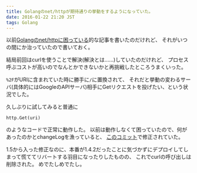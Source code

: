 ```yaml
---
title: Golangのnet/httpが期待通りの挙動をするようになっていた。
date: 2016-01-22 21:20 JST
tags: Golang
---
```


以前[Golangのnet/httpに困っている](/blog/2015/07/23/golang.html)的な記事を書いたのだけれど、
それがいつの間にか治っていたので書いておく。

結局前回はcurlを使うことで解決(解決とは……)していたのだけれど、
プロセス呼ぶコストが高いのでなんとかできないかと再挑戦したところうまくいった。

`%2F`がURIに含まれていた時に勝手に`/`に置換されて、
それだと挙動の変わるサーバ(具体的にはGoogleのAPIサーバ)相手にGetリクエストを投げたい、という状況でした。

久しぶりに試してみると普通に

	http.Get(uri)

のようなコードで正常に動作した。
以前は動作しなくて困っていたので、何があったのかとchangeLogを漁っていると、
[このコミット](https://github.com/golang/go/commit/874a605af0764a8f340c3de65406963f514e21bc)で修正されていた。

1.5から入った修正なのに、本番が1.4.2だったことに気づかずにデプロイしてしまって慌ててリバートする羽目になったりしたものの、
これでcurlの呼び出しは削除された。
めでたしめでたし。
